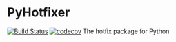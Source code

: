 # PyHotfixer
[![Build Status](https://travis-ci.com/wo1fsea/PyHotfixer.svg?branch=master)](https://travis-ci.com/wo1fsea/PyHotfixer)
[![codecov](https://codecov.io/gh/wo1fsea/PyHotfixer/branch/master/graph/badge.svg)](https://codecov.io/gh/wo1fsea/PyHotfixer)
The hotfix package for Python